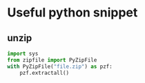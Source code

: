 # Useful python snippet

## unzip

```python
import sys
from zipfile import PyZipFile
with PyZipFile("file.zip") as pzf:
    pzf.extractall()
```

